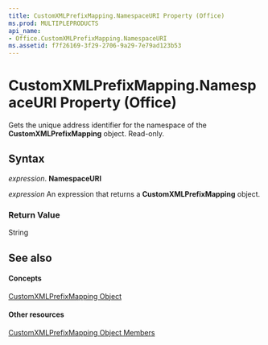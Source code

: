 ```yaml
---
title: CustomXMLPrefixMapping.NamespaceURI Property (Office)
ms.prod: MULTIPLEPRODUCTS
api_name:
- Office.CustomXMLPrefixMapping.NamespaceURI
ms.assetid: f7f26169-3f29-2706-9a29-7e79ad123b53
---
```



# CustomXMLPrefixMapping.NamespaceURI Property (Office)

Gets the unique address identifier for the namespace of the  **CustomXMLPrefixMapping** object. Read-only.


## Syntax

 _expression_. **NamespaceURI**

 _expression_ An expression that returns a **CustomXMLPrefixMapping** object.


### Return Value

String


## See also


#### Concepts


[CustomXMLPrefixMapping Object](customxmlprefixmapping-object-office.md)
#### Other resources


[CustomXMLPrefixMapping Object Members](customxmlprefixmapping-members-office.md)


